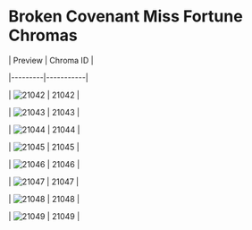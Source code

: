 # Broken Covenant Miss Fortune Chromas


| Preview | Chroma ID |

|---------|-----------|

| ![21042](https://raw.communitydragon.org/latest/plugins/rcp-be-lol-game-data/global/default/v1/champion-chroma-images/21/21042.png) | 21042 |

| ![21043](https://raw.communitydragon.org/latest/plugins/rcp-be-lol-game-data/global/default/v1/champion-chroma-images/21/21043.png) | 21043 |

| ![21044](https://raw.communitydragon.org/latest/plugins/rcp-be-lol-game-data/global/default/v1/champion-chroma-images/21/21044.png) | 21044 |

| ![21045](https://raw.communitydragon.org/latest/plugins/rcp-be-lol-game-data/global/default/v1/champion-chroma-images/21/21045.png) | 21045 |

| ![21046](https://raw.communitydragon.org/latest/plugins/rcp-be-lol-game-data/global/default/v1/champion-chroma-images/21/21046.png) | 21046 |

| ![21047](https://raw.communitydragon.org/latest/plugins/rcp-be-lol-game-data/global/default/v1/champion-chroma-images/21/21047.png) | 21047 |

| ![21048](https://raw.communitydragon.org/latest/plugins/rcp-be-lol-game-data/global/default/v1/champion-chroma-images/21/21048.png) | 21048 |

| ![21049](https://raw.communitydragon.org/latest/plugins/rcp-be-lol-game-data/global/default/v1/champion-chroma-images/21/21049.png) | 21049 |